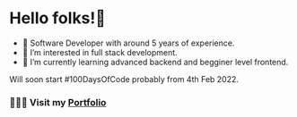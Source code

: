 # Hello folks!👋

- 🤩 Software Developer with around 5 years of experience.
- 👀 I’m interested in full stack development.
- 🌱 I’m currently learning advanced backend and begginer level frontend.

Will soon start #100DaysOfCode probably from 4th Feb 2022.

### 🧑🏻‍💻  Visit my [Portfolio](https://priyavrat18.github.io)

<!---
priyavrat18/priyavrat18 is a ✨ special ✨ repository because its `README.md` (this file) appears on your GitHub profile.
You can click the Preview link to take a look at your changes.
--->
